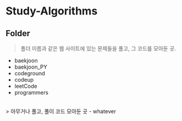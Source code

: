 # Study-Algorithms

## Folder

> 폴더 이름과 같은 웹 사이트에 있는 문제들을 풀고, 그 코드를 모아둔 곳.
- baekjoon
- baekjoon_PY
- codeground
- codeup
- leetCode
- programmers
<br>
> 아무거나 풀고, 풀이 코드 모아둔 곳
- whatever
<br>